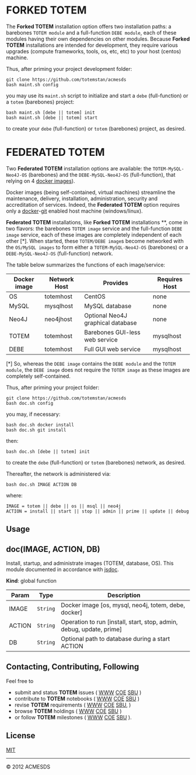 # FORKED TOTEM

The **Forked TOTEM** installation option offers two installation paths: a barebones `TOTEM module` 
and a full-function `DEBE module`, each of these modules having their own dependencies on other
modules.  Because **Forked TOTEM** installations are intended for development, they require
various upgrades (compute frameworks, tools, os, etc, etc) to your host (centos) machine.

Thus, after priming your project development folder:

	git clone https://github.com/totemstan/acmesds
	bash maint.sh config

you may use its `maint.sh` script to initialize and start a `debe` (full-function) or 
a `totem` (barebones) project:

	bash maint.sh [debe || totem] init
	bash maint.sh [debe || totem] start
	
to create your `debe` (full-function) or `totem` (barebones) project, as desired.


# FEDERATED TOTEM

Two **Federated TOTEM** installation options are available: the `TOTEM-MySQL-Neo4J-OS` (barebones)
and the `DEBE-MySQL-Neo4J-OS` (full-function), that relying on 4 [docker images](https://www.docker.com/)).

Docker images (being self-contained, virtual machines) streamline the maintenance, delivery, 
installation, administration, security and accreditation of services.  Indeed, the **Federated TOTEM** 
option requires only a [docker](https://www.docker.com/)-[git](https://git-scm.com/downloads) 
enabled host machine (windows/linux).

**Federated TOTEM** installations, like **Forked TOTEM** installations **, come in two 
flavors: the barebones `TOTEM image` service and the full-function `DEBE image` service,
each of these images are completely independent of each other [*].  When started, these 
`TOTEM/DEBE image`s become networked with the `OS/MySQL images` to form either a
`TOTEM-MySQL-Neo4J-OS` (barebones) or a `DEBE-MySQL-Neo4J-OS` (full-function) network.

The table below summarizes the functions of each image/service:

| Docker image | Network Host | Provides | Requires Host |
| ----- | ------ | ----------- | -------- |
| OS  | totemhost | CentOS | none |
| MySQL | mysqlhost | MySQL database | none |
| Neo4J | neo4jhost | Optional Neo4J graphical database | none |
| TOTEM | totemhost | Barebones GUI-less web service | mysqlhost |
| DEBE  | totemhost | Full GUI web service | mysqlhost |

[*] So, whereas the `DEBE image` contains the `DEBE module` and the `TOTEM module`, the 
`DEBE image` does not require the `TOTEM image` as these images are completely self-contained.

Thus, after priming your project folder:

	git clone https://github.com/totemstan/acmesds
	bash doc.sh config

you may, if necessary:

	bash doc.sh docker install
	bash doc.sh git install

then:

	bash doc.sh [debe || totem] init

to create the `debe` (full-function) or `totem` (barebones) network, as desired.

Thereafter, the network is administered via:

	bash doc.sh IMAGE ACTION DB

where:

	IMAGE = totem || debe || os || msql || neo4j
	ACTION = install || start || stop || admin || prime || update || debug

## Usage

<a name="doc"></a>

## doc(IMAGE, ACTION, DB)
Install, startup, and administrate images (TOTEM, database, OS).  This module documented 
in accordance with [jsdoc](https://jsdoc.app/).

**Kind**: global function  

| Param | Type | Description |
| --- | --- | --- |
| IMAGE | <code>String</code> | Docker image [os, mysql, neo4j, totem, debe, docker] |
| ACTION | <code>String</code> | Operation to run [install, start, stop, admin, debug, update, prime] |
| DB | <code>String</code> | Optional path to database during a start ACTION |


## Contacting, Contributing, Following

Feel free to 
* submit and status **TOTEM** issues (
[WWW](http://totem.zapto.org/issues.view) 
[COE](https://totem.west.ile.nga.ic.gov/issues.view) 
[SBU](https://totem.nga.mil/issues.view)
)  
* contribute to **TOTEM** notebooks (
[WWW](http://totem.zapto.org/shares/notebooks/) 
[COE](https://totem.west.ile.nga.ic.gov/shares/notebooks/) 
[SBU](https://totem.nga.mil/shares/notebooks/)
)  
* revise **TOTEM** requirements (
[WWW](http://totem.zapto.org/reqts.view) 
[COE](https://totem.west.ile.nga.ic.gov/reqts.view) 
[SBU](https://totem.nga.mil/reqts.view), 
)  
* browse **TOTEM** holdings (
[WWW](http://totem.zapto.org/) 
[COE](https://totem.west.ile.nga.ic.gov/) 
[SBU](https://totem.nga.mil/)
)  
* or follow **TOTEM** milestones (
[WWW](http://totem.zapto.org/milestones.view) 
[COE](https://totem.west.ile.nga.ic.gov/milestones.view) 
[SBU](https://totem.nga.mil/milestones.view)
).

## License

[MIT](LICENSE)

* * *

&copy; 2012 ACMESDS

